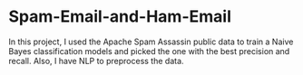 # Spam-Email-and-Ham-Email
In this project, I used the Apache Spam Assassin public data to train a Naive Bayes classification models and picked the one with the best precision and recall. Also, I have NLP to preprocess the data.
